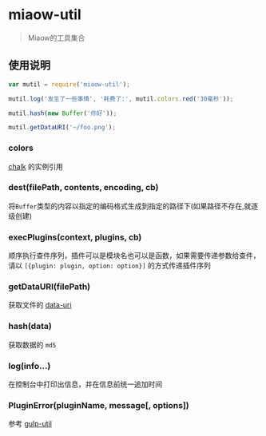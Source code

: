 # miaow-util

> Miaow的工具集合

## 使用说明

```javascript
var mutil = require('miaow-util');

mutil.log('发生了一些事情', '耗费了:', mutil.colors.red('30毫秒'));

mutil.hash(new Buffer('你好'));

mutil.getDataURI('~/foo.png');

```

### colors

[chalk](https://github.com/sindresorhus/chalk) 的实例引用

### dest(filePath, contents, encoding, cb)

将`Buffer`类型的内容以指定的编码格式生成到指定的路径下(如果路径不存在,就逐级创建)

### execPlugins(context, plugins, cb)

顺序执行查件序列，插件可以是模块名也可以是函数，如果需要传递参数给查件，请以 `[{plugin: plugin, option: option}]` 的方式传递插件序列

### getDataURI(filePath)

获取文件的 [data-uri](http://en.wikipedia.org/wiki/Data_URI_scheme)

### hash(data)

获取数据的 `md5`

### log(info...)

在控制台中打印出信息，并在信息前统一追加时间

### PluginError(pluginName, message[, options])

参考 [gulp-util](https://github.com/gulpjs/gulp-util#new-pluginerrorpluginname-message-options)
